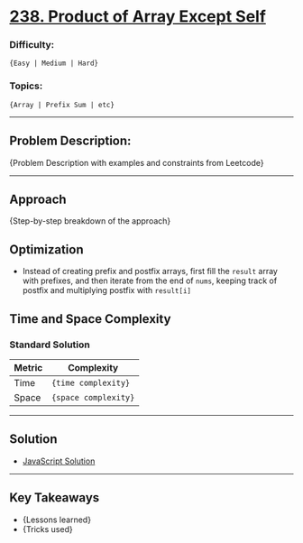 # [238. Product of Array Except Self](https://leetcode.com/problems/product-of-array-except-self/)

### Difficulty:

`{Easy | Medium | Hard}`

### Topics:

`{Array | Prefix Sum | etc}`

---

## Problem Description:

{Problem Description with examples and constraints from Leetcode}

---

## Approach

{Step-by-step breakdown of the approach}

## Optimization

- Instead of creating prefix and postfix arrays, first fill the `result` array with prefixes, and then iterate from the end of `nums`, keeping track of postfix and multiplying postfix with `result[i]`

## Time and Space Complexity

### Standard Solution

| Metric | Complexity           |
| ------ | -------------------- |
| Time   | `{time complexity}`  |
| Space  | `{space complexity}` |

---

## Solution

- [JavaScript Solution](solution.js)

---

## Key Takeaways

- {Lessons learned}
- {Tricks used}
